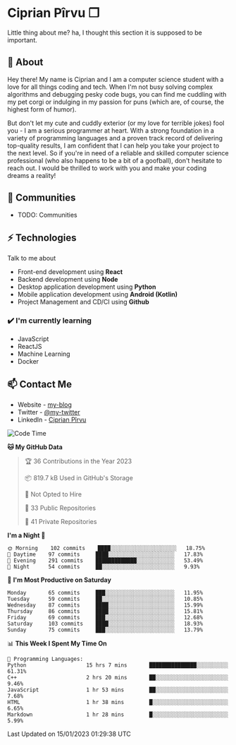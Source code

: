 # Ciprian Pîrvu ❐

Little thing about me? ha, I thought this section it is supposed to be important.

## 🧐 About

Hey there! My name is Ciprian and I am a computer science student with a love for all things coding and tech. When I'm not busy solving complex algorithms and debugging pesky code bugs, you can find me cuddling with my pet corgi or indulging in my passion for puns (which are, of course, the highest form of humor).

But don't let my cute and cuddly exterior (or my love for terrible jokes) fool you - I am a serious programmer at heart. With a strong foundation in a variety of programming languages and a proven track record of delivering top-quality results, I am confident that I can help you take your project to the next level. So if you're in need of a reliable and skilled computer science professional (who also happens to be a bit of a goofball), don't hesitate to reach out. I would be thrilled to work with you and make your coding dreams a reality!

## 👯 Communities

-   TODO: Communities

## ⚡ Technologies

Talk to me about

-   Front-end development using **React**
-   Backend development using **Node**
-   Desktop application development using **Python**
-   Mobile application development using **Android (Kotlin)**
-   Project Management and CD/CI using **Github**

### ✔️ I'm currently learning

-   JavaScript
-   ReactJS
-   Machine Learning
-   Docker

## 📫 Contact Me

-   Website - [my-blog]()
-   Twitter - [@my-twitter]()
-   LinkedIn - [Ciprian Pîrvu](https://www.linkedin.com/in/p%C3%AErvu-ciprian-cristian-4415991b1/)

<!--START_SECTION:waka-->
![Code Time](http://img.shields.io/badge/Code%20Time-1%2C500%20hrs%2059%20mins-blue)

**🐱 My GitHub Data** 

> 🏆 36 Contributions in the Year 2023
 > 
> 📦 819.7 kB Used in GitHub's Storage 
 > 
> 🚫 Not Opted to Hire
 > 
> 📜 33 Public Repositories 
 > 
> 🔑 41 Private Repositories  
 > 
**I'm a Night 🦉** 

```text
🌞 Morning    102 commits    ████░░░░░░░░░░░░░░░░░░░░░   18.75% 
🌆 Daytime    97 commits     ████░░░░░░░░░░░░░░░░░░░░░   17.83% 
🌃 Evening    291 commits    █████████████░░░░░░░░░░░░   53.49% 
🌙 Night      54 commits     ██░░░░░░░░░░░░░░░░░░░░░░░   9.93%

```
📅 **I'm Most Productive on Saturday** 

```text
Monday       65 commits     ███░░░░░░░░░░░░░░░░░░░░░░   11.95% 
Tuesday      59 commits     ██░░░░░░░░░░░░░░░░░░░░░░░   10.85% 
Wednesday    87 commits     ████░░░░░░░░░░░░░░░░░░░░░   15.99% 
Thursday     86 commits     ████░░░░░░░░░░░░░░░░░░░░░   15.81% 
Friday       69 commits     ███░░░░░░░░░░░░░░░░░░░░░░   12.68% 
Saturday     103 commits    ████░░░░░░░░░░░░░░░░░░░░░   18.93% 
Sunday       75 commits     ███░░░░░░░░░░░░░░░░░░░░░░   13.79%

```


📊 **This Week I Spent My Time On** 

```text
💬 Programming Languages: 
Python                   15 hrs 7 mins       ███████████████░░░░░░░░░░   61.31% 
C++                      2 hrs 20 mins       ██░░░░░░░░░░░░░░░░░░░░░░░   9.46% 
JavaScript               1 hr 53 mins        ██░░░░░░░░░░░░░░░░░░░░░░░   7.68% 
HTML                     1 hr 38 mins        █░░░░░░░░░░░░░░░░░░░░░░░░   6.65% 
Markdown                 1 hr 28 mins        █░░░░░░░░░░░░░░░░░░░░░░░░   5.99%

```


 Last Updated on 15/01/2023 01:29:38 UTC
<!--END_SECTION:waka-->
